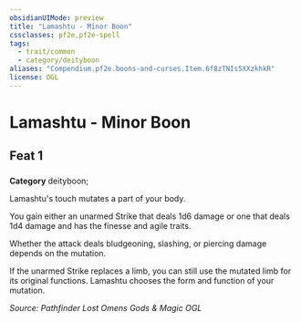 ```yaml
---
obsidianUIMode: preview
title: "Lamashtu - Minor Boon"
cssclasses: pf2e,pf2e-spell
tags:
  - trait/common
  - category/deityboon
aliases: "Compendium.pf2e.boons-and-curses.Item.6f8zTNIs5XXzkhkR"
license: OGL
---
```

# Lamashtu - Minor Boon
## Feat 1
### 

**Category** deityboon; 




Lamashtu's touch mutates a part of your body.

You gain either an unarmed Strike that deals 1d6 damage or one that deals 1d4 damage and has the finesse and agile traits.

Whether the attack deals bludgeoning, slashing, or piercing damage depends on the mutation.

If the unarmed Strike replaces a limb, you can still use the mutated limb for its original functions. Lamashtu chooses the form and function of your mutation.

*Source: Pathfinder Lost Omens Gods & Magic*
*OGL*